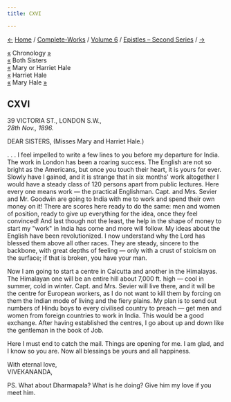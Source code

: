 ```yaml
---
title: CXVI

---
```

<div>

[←](115_dear.htm) [Home](../../../index.htm) /
[Complete-Works](../../complete_works.htm) / [Volume
6](../volume_6_contents.htm) / [Epistles – Second
Series](epistles_second_series_contents.htm) / [→](117_alberta.htm)

  

[«](115_dear.htm) Chronology [»](117_alberta.htm)  
[«](../../volume_8/epistles_fourth_series/077_babies.htm) Both Sisters  
[«](112_mary.htm) Mary or Harriet Hale  
[«](108_sister.htm) Harriet Hale  
[«](112_mary.htm) Mary Hale
[»](../../volume_8/epistles_fourth_series/088_mary.htm)

## CXVI

39 VICTORIA ST., LONDON S.W.,  
*28th Nov., 1896.*

DEAR SISTERS, (Misses Mary and Harriet Hale.)

. . . I feel impelled to write a few lines to you before my departure
for India. The work in London has been a roaring success. The English
are not so bright as the Americans, but once you touch their heart, it
is yours for ever. Slowly have I gained, and it is strange that in six
months' work altogether I would have a steady class of 120 persons apart
from public lectures. Here every one means work — the practical
Englishman. Capt. and Mrs. Sevier and Mr. Goodwin are going to India
with me to work and spend their own money on it! There are scores here
ready to do the same: men and women of position, ready to give up
everything for the idea, once they feel convinced! And last though not
the least, the help in the shape of money to start my "work" in India
has come and more will follow. My ideas about the English have been
revolutionized. I now understand why the Lord has blessed them above all
other races. They are steady, sincere to the backbone, with great depths
of feeling — only with a crust of stoicism on the surface; if that is
broken, you have your man.

Now I am going to start a centre in Calcutta and another in the
Himalayas. The Himalayan one will be an entire hill about 7,000 ft. high
— cool in summer, cold in winter. Capt. and Mrs. Sevier will live there,
and it will be the centre for European workers, as I do not want to kill
them by forcing on them the Indian mode of living and the fiery plains.
My plan is to send out numbers of Hindu boys to every civilised country
to preach — get men and women from foreign countries to work in India.
This would be a good exchange. After having established the centres, I
go about up and down like the gentleman in the book of Job.

Here I must end to catch the mail. Things are opening for me. I am glad,
and I know so you are. Now all blessings be yours and all happiness.

With eternal love,  
VIVEKANANDA,

  
PS. What about Dharmapala? What is he doing? Give him my love if you
meet him.

</div>
